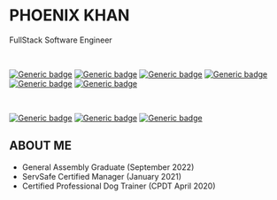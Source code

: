 # PHOENIX KHAN
FullStack Software Engineer

<br>

[![Generic badge](https://img.shields.io/badge/HTML-Expert-red.svg)](https://shields.io/)
[![Generic badge](https://img.shields.io/badge/CSS-Intermediate-orange.svg)](https://shields.io/)
[![Generic badge](https://img.shields.io/badge/JavaScript-Intermediate-yellow.svg)](https://shields.io/)
[![Generic badge](https://img.shields.io/badge/MongoDB-Beginner-green.svg)](https://shields.io/)
[![Generic badge](https://img.shields.io/badge/SQL-Beginner-yellow.svg)](https://shields.io/)
[![Generic badge](https://img.shields.io/badge/Python-Learning-orange.svg)](https://shields.io/)


<br>

[![Generic badge](https://img.shields.io/badge/UI-Beginner-blue.svg)](https://shields.io/)
[![Generic badge](https://img.shields.io/badge/React-Intermediate-purple.svg)](https://shields.io/)
[![Generic badge](https://img.shields.io/badge/OOP-Beginner-pink.svg)](https://shields.io/)

## ABOUT ME

+ General Assembly Graduate (September 2022)
+ ServSafe Certified Manager (January 2021)
+ Certified Professional Dog Trainer (CPDT April 2020)

